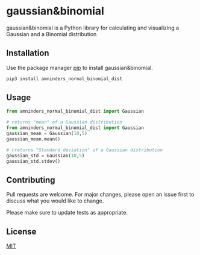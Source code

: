 
# gaussian&binomial

gaussian&binomial is a Python library for calculating and visualizing a Gaussian and a Binomial distribution

## Installation

Use the package manager [pip](https://pip.pypa.io/en/stable/) to install gaussian&binomial.

```bash
pip3 install amninders_normal_binomial_dist
```

## Usage

```python
from amninders_normal_binomial_dist import Gaussian

# returns "mean" of a Gaussian distribution
from amninders_normal_binomial_dist import Gaussian
gaussian_mean = Gaussian(10,5)
gaussian_mean.mean()

# rreturns "Standard deviation" of a Gaussian distribution
gaussian_std = Gaussian(10,5)
gaussian_std.stdev()

```

## Contributing
Pull requests are welcome. For major changes, please open an issue first to discuss what you would like to change.

Please make sure to update tests as appropriate.

## License
[MIT](https://choosealicense.com/licenses/mit/)

